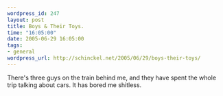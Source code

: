 ```yaml
--- 
wordpress_id: 247
layout: post
title: Boys & Their Toys.
time: "16:05:00"
date: 2005-06-29 16:05:00
tags: 
- general
wordpress_url: http://schinckel.net/2005/06/29/boys-their-toys/
---
```

There's three guys on the train behind me, and they have spent the whole trip talking about cars. It has bored me shitless. 
